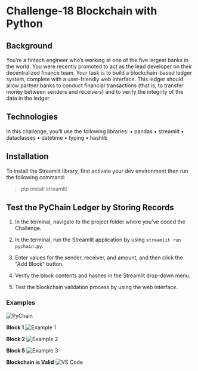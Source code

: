 # Challenge-18 Blockchain with Python

## Background
You’re a fintech engineer who’s working at one of the five largest banks in the world. You were recently promoted to act as the lead developer on their decentralized finance team. Your task is to build a blockchain-based ledger system, complete with a user-friendly web interface. This ledger should allow partner banks to conduct financial transactions (that is, to transfer money between senders and receivers) and to verify the integrity of the data in the ledger.

## Technologies
In this challenge, you’ll use the following libraries:
  •	pandas
  •	streamlit
  •	dataclasses
  •	datetime
  •	typing
  •	hashlib

## Installation 
To install the Streamlit library, first activate your dev environment then run the following command:
> pip install streamlit

## Test the PyChain Ledger by Storing Records
  1. In the terminal, navigate to the project folder where you've coded the Challenge.

  2. In the terminal, run the Streamlit application by using ```streamlit run pychain.py```.

  3. Enter values for the sender, receiver, and amount, and then click the "Add Block" button. 

  4. Verify the block contents and hashes in the Streamlit drop-down menu. 
  
  5. Test the blockchain validation process by using the web interface.

### Examples
![PyChain](https://user-images.githubusercontent.com/103230949/185728613-5a7b5103-81fd-4549-b25a-98ea721b16e7.png)

**Block 1**
![Example 1](https://user-images.githubusercontent.com/103230949/185728615-3d4ec971-6f9c-4ad6-abf3-fb0b81c013e9.png)

**Block 2**
![Example 2](https://user-images.githubusercontent.com/103230949/185728620-40bd593f-5a3c-4222-be99-c1370978d26a.png)

**Block 5**
![Example 3](https://user-images.githubusercontent.com/103230949/185728626-8c80a312-a9b5-4e95-a850-9e950feff98e.png)

**Blockchain is Valid**
![VS Code](https://user-images.githubusercontent.com/103230949/185728628-24a3ec5f-601a-41fb-9c14-364f90e216bf.png)




